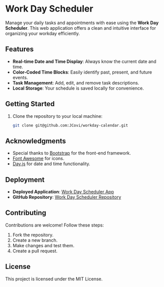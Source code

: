 # Work Day Scheduler

Manage your daily tasks and appointments with ease using the **Work Day Scheduler**. This web application offers a clean and intuitive interface for organizing your workday efficiently.

## Features

- **Real-time Date and Time Display**: Always know the current date and time.
- **Color-Coded Time Blocks**: Easily identify past, present, and future events.
- **Task Management**: Add, edit, and remove task descriptions.
- **Local Storage**: Your schedule is saved locally for convenience.

## Getting Started

1. Clone the repository to your local machine:

   ```bash
   git clone git@github.com:JCovi/workday-calendar.git

## Acknowledgments

- Special thanks to [Bootstrap](https://getbootstrap.com/) for the front-end framework.
- [Font Awesome](https://fontawesome.com/) for icons.
- [Day.js](https://day.js.org/) for date and time functionality.

## Deployment

- **Deployed Application**: [Work Day Scheduler App](https://jcovi.github.io/workday-calendar/)
- **GitHub Repository**: [Work Day Scheduler Repository](https://github.com/JCovi/workday-calendar)

## Contributing

Contributions are welcome! Follow these steps:

1. Fork the repository.
2. Create a new branch.
3. Make changes and test them.
4. Create a pull request.

## License

This project is licensed under the MIT License. 